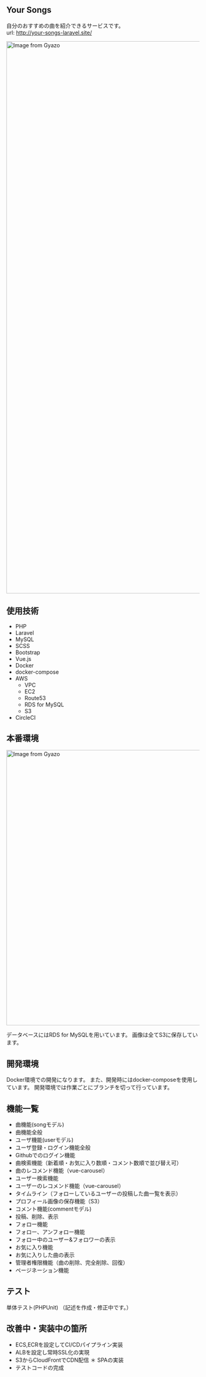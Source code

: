## Your Songs

自分のおすすめの曲を紹介できるサービスです。<br>
url: http://your-songs-laravel.site/

<a href="http://your-songs-laravel.site/"><img src="https://i.gyazo.com/5054aaad1afba85e1a2b3ad3830cc268.png" alt="Image from Gyazo" width="1440"/></a>

## 使用技術
* PHP
* Laravel
* MySQL
* SCSS
* Bootstrap
* Vue.js
* Docker
* docker-compose
* AWS
    * VPC
    * EC2
    * Route53
    * RDS for MySQL
    * S3
* CircleCI

## 本番環境
<a href="https://gyazo.com/0dbe34d3312e2140ef8ffe47b9940896"><img src="https://i.gyazo.com/0dbe34d3312e2140ef8ffe47b9940896.png" alt="Image from Gyazo" width="718"/></a>

データベースにはRDS for MySQLを用いています。
画像は全てS3に保存しています。

## 開発環境
Docker環境での開発になります。
また、開発時にはdocker-composeを使用しています。
開発環境では作業ごとにブランチを切って行っています。

## 機能一覧
* 曲機能(songモデル)
* 曲機能全般
* ユーザ機能(userモデル)
* ユーザ登録・ログイン機能全般
* Githubでのログイン機能
* 曲検索機能（新着順・お気に入り数順・コメント数順で並び替え可）
* 曲のレコメンド機能（vue-carousel）
* ユーザー検索機能
* ユーザーのレコメンド機能（vue-carousel）
* タイムライン（フォローしているユーザーの投稿した曲一覧を表示）
* プロフィール画像の保存機能（S3）
* コメント機能(commentモデル)
* 投稿、削除、表示
* フォロー機能
* フォロー、アンフォロー機能
* フォロー中のユーザー&フォロワーの表示
* お気に入り機能
* お気に入りした曲の表示
* 管理者権限機能（曲の削除、完全削除、回復）
* ページネーション機能

## テスト
単体テスト(PHPUnit)
（記述を作成・修正中です。）

## 改善中・実装中の箇所
* ECS,ECRを設定してCI/CDパイプライン実装
* ALBを設定し常時SSL化の実現
* S3からCloudFrontでCDN配信
＊ SPAの実装
* テストコードの完成 
